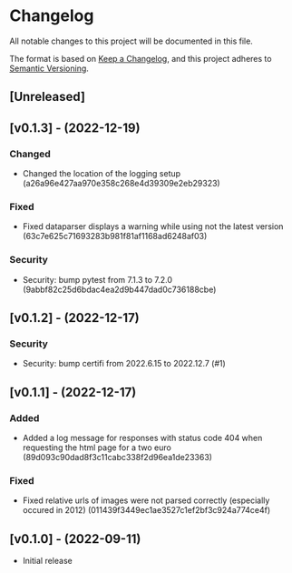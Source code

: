 # Changelog
All notable changes to this project will be documented in this file.

The format is based on [Keep a Changelog](https://keepachangelog.com/en/1.0.0/),
and this project adheres to [Semantic Versioning](https://semver.org/spec/v2.0.0.html).

## [Unreleased]

## [v0.1.3] - (2022-12-19)

### Changed
- Changed the location of the logging setup (a26a96e427aa970e358c268e4d39309e2eb29323)

### Fixed
- Fixed dataparser displays a warning while using not the latest version (63c7e625c71693283b981f81af1168ad6248af03)

### Security
- Security: bump pytest from 7.1.3 to 7.2.0 (9abbf82c25d6bdac4ea2d9b447dad0c736188cbe)

## [v0.1.2] - (2022-12-17)

### Security
- Security: bump certifi from 2022.6.15 to 2022.12.7 (#1)

## [v0.1.1] - (2022-12-17)

### Added
- Added a log message for responses with status code 404 when requesting the html page for a two euro (89d093c90dad8f3c11cabc338f2d96ea1de23363) 
### Fixed
- Fixed relative urls of images were not parsed correctly (especially occured in 2012) (011439f3449ec1ae3527c1ef2bf3c924a774ce4f)

## [v0.1.0] - (2022-09-11)

- Initial release